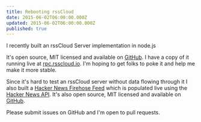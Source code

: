 ```yaml
---
title: Rebooting rssCloud
date: 2015-06-02T06:00:00.000Z
updated: 2015-06-02T06:00:00.000Z
published: true
---
```


I recently built an rssCloud Server implementation in node.js

It's open source, MIT licensed and available on [GitHub](https://github.com/rsscloud/rsscloud-server). I have a copy of it running live at [rpc.rsscloud.io](https://rpc.rsscloud.io/). I'm hoping to get folks to poke it and help me make it more stable.

Since it's hard to test an rssCloud server without data flowing through it I also built a [Hacker News Firehose Feed](http://hn.geekity.com/newstories.xml) which is populated live using the [Hacker News API](https://github.com/HackerNews/API). It's also open source, MIT licensed and available on [GitHub](https://github.com/andrewshell/hacker-news-rss).

Please submit issues on GitHub and I'm open to pull requests.

